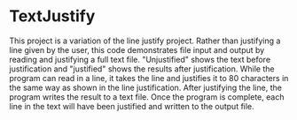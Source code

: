 # TextJustify
This project is a variation of the line justify project. Rather than justifying a line given by the user, this code demonstrates file input and output by reading and justifying a full text file.
"Unjustified" shows the text before justification and "justified" shows the results after justification.
While the program can read in a line, it takes the line and justifies it to 80 characters in the same way as shown in the line justification. After justifying the line, the program writes the result to a text file. Once the program is complete, each line in the text will have been justified and written to the output file.
